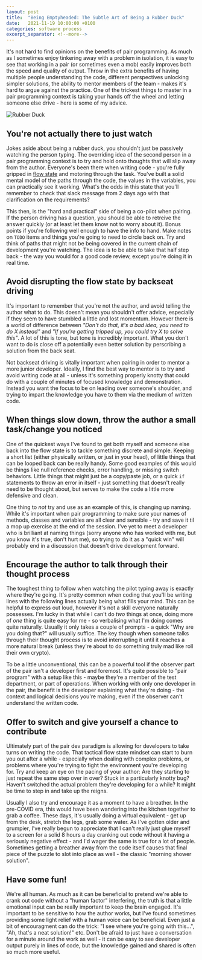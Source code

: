 ```yaml
---
layout: post
title:  "Being Emptyheaded: The Subtle Art of Being a Rubber Duck"
date:   2021-11-19 10:00:00 +0100
categories: software process
excerpt_separator: <!--more-->
---
```

 
It's not hard to find opinions on the benefits of pair programming. As much as I sometimes enjoy tinkering away with a problem in isolation, it is easy to see that working in a pair (or sometimes even a mob) easily improves both the speed and quality of output. Throw in the extra benefits of having multiple people understanding the code, different perspectives unlocking simpler solutions, the ability to mentor members of the team - makes it's hard to argue against the practice. One of the trickest things to master in a pair programming context is taking your hands off the wheel and letting someone else drive - here is some of my advice.

![Rubber Duck](/images/2021-11-19-rubber-duck.jpg)

<!--more-->

## You're not actually there to just watch

Jokes aside about being a rubber duck, you shouldn't just be passively watching the person typing. The overriding idea of the second person in a pair programming context is to try and hold onto thoughts that will slip away from the author. Everyone's been there when writing code - you're fully gripped in [flow state](https://learn.canvas.net/courses/3/pages/level-6-dot-3-flow-states-in-games) and motoring through the task. You've built a solid mental model of the paths through the code, the values in the variables, you can practically see it working. What's the odds in this state that you'll remember to check that slack message from 2 days ago with that clarification on the requirements?

This then, is the "hard and practical" side of being a co-pilot when pairing. If the person driving has a question, you should be able to retreive the answer quickly (or at least let them know not to worry about it). Bonus points if you're following well enough to have the info to hand. Make notes on `TODO` items and things you're going to need to circle back on. Try and think of paths that might not be being covered in the current chain of development you're watching. The idea is to be able to take that half step back - the way you would for a good code review, except you're doing it in real time.

## Avoid disrupting the flow state by backseat driving

It's important to remember that you're not the author, and avoid telling the author what to do. This doesn't mean you shouldn't offer advice, especially if they seem to have stumbled a little and lost momentum. However there is a world of difference between *"Don't do that, it's a bad idea, you need to do X instead"* and *"If you're getting tripped up, you could try X to solve this"*.  A lot of this is tone, but tone is incredibly important. What you don't want to do is close off a potentially even better solution by perscribing a solution from the back seat.

Not backseat driving is vitally important when pairing in order to mentor a more junior developer. Ideally, I find the best way to mentor is to try and avoid writing code at all - unless it's something properly knotty that could do with a couple of minutes of focused knowledge and demonstration. Instead you want the focus to be on leading over someone's shoulder, and trying to impart the knowledge you have to them via the medium of written code.

## When things slow down, throw the author a small task/change you noticed

One of the quickest ways I've found to get both myself and someone else back into the flow state is to tackle something discrete and simple. Keeping a short list (either physically written, or just in your head), of little things that can be looped back can be really handy. Some good examples of this would be things like null reference checks, error handling, or missing switch behaviors. Little things that might just be a copy/paste job, or a quick `if` statements to throw an error in itself - just something that doesn't really need to be thought about, but serves to make the code a little more defensive and clean.

One thing to *not* try and use as an example of this, is changing up naming. While it's important when pair programming to make sure your names of methods, classes and variables are all clear and sensible - try and save it til a mop up exercise at the end of the session. I've yet to meet a developer who is brilliant at naming things (sorry anyone who has worked with me, but you know it's true, don't hurt me), so trying to do it as a "quick win" will probably end in a discussion that doesn't drive development forward.

## Encourage the author to talk through their thought process

The toughest thing to follow when watching the pilot typing away is exactly where they're going. It's pretty common when coding that you'll be writing lines with the following lines actually being what fills your mind. This can be helpful to express out loud, however it's not a skill everyone naturally possesses. I'm lucky in that while I can't do *two* things at once, doing more of *one* thing is quite easy for me - so verbalising what I'm doing comes quite naturally. Usually it only takes a couple of prompts - a quick "Why are you doing that?" will usually suffice. The key though when someone talks through their thought process is to avoid interrupting it until it reaches a more natural break (unless they're about to do something truly mad like roll their own crypto).

To be a little unconventional, this can be a powerful tool if the observer part of the pair isn't a developer first and foremost. It's quite possible to "pair program" with a setup like this - maybe they're a member of the test department, or part of operations. When working with only one developer in the pair, the benefit is the developer explaining what they're doing - the context and logical decisions you're making, even if the observer can't understand the written code. 

## Offer to switch and give yourself a chance to contribute

Ultimately part of the pair dev paradigm is allowing for developers to take turns on writing the code. That tactical flow state mindset can start to burn you out after a while - especially when dealing with complex problems, or problems where you're trying to fight the environment you're developing for. Try and keep an eye on the pacing of your author: Are they starting to just repeat the same step over in over? Stuck in a particularly knotty bug? Haven't switched the actual problem they're developing for a while? It might be time to step in and take up the reigns.

Usually I also try and encourage it as a moment to have a breather. In the pre-COVID era, this would have been wandering into the kitchen together to grab a coffee. These days, it's usually doing a virtual equivalent - get up from the desk, stretch the legs, grab some water. As I've gotten older and grumpier, I've really begun to appreciate that I can't really just glue myself to a screen for a solid 8 hours a day cranking out code without it having a seriously negative effect - and I'd wager the same is true for a lot of people. Sometimes getting a breather away from the code itself causes that final piece of the puzzle to slot into place as well - the classic "morning shower solution".

## Have some fun!

We're all human. As much as it can be beneficial to pretend we're able to crank out code without a "human factor" interfering, the truth is that a little emotional input can be really important to keep the brain engaged. It's important to be sensitive to how the author works, but I've found sometimes providing some light relief with a human voice can be beneficial. Even just a bit of encouragment can do the trick: "I see where you're going with this...", "Ah, that's a neat solution!" etc. Don't be afraid to just have a conversation for a minute around the work as well - it can be easy to see developer output purely in lines of code, but the knowledge gained and shared is often so much more useful. 